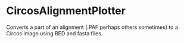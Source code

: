 # CircosAlignmentPlotter
Converts a part of an alignment (.PAF perhaps others sometimes) to a Circos image using BED and fasta files.
